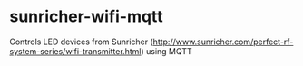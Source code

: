 # sunricher-wifi-mqtt

Controls LED devices from Sunricher (http://www.sunricher.com/perfect-rf-system-series/wifi-transmitter.html) using MQTT
